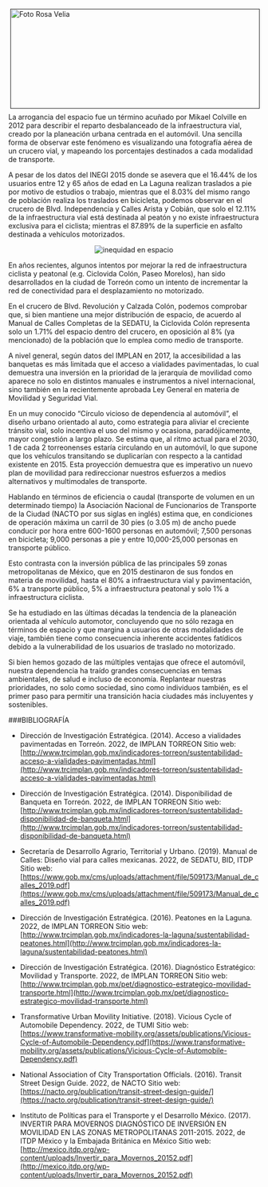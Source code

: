 <p>
   <a title="ir a Otras Publicaciones de este Autor" href=""><img class="img-responsive contenido-imagen" src="../imagenes/128/rosa-velia-gutierrez-barron-top2.png" align="right" alt="Foto Rosa Velia" width="500" height="200"></a>

</p>

</br></br></br></br></br></br></br>
---

La arrogancia del espacio fue un término acuñado por Mikael Colville en 2012 para describir el reparto desbalanceado de la infraestructura vial, creado por la planeación urbana centrada en el automóvil. Una sencilla forma de observar este fenómeno es visualizando una fotografía aérea de un crucero vial, y mapeando los porcentajes destinados a cada modalidad de transporte.

A pesar de los datos del INEGI 2015 donde se asevera que el 16.44% de los usuarios entre 12 y 65 años de edad en La Laguna realizan traslados a pie por motivo de estudios o trabajo, mientras que el 8.03% del mismo rango de población realiza los traslados en bicicleta, podemos observar en el crucero de Blvd. Independencia y Calles Arista y Cobián, que solo el 12.11% de la infraestructura vial está destinada al peatón y no existe infraestructura exclusiva para el ciclista; mientras el 87.89% de la superficie en asfalto destinada a vehículos motorizados.

<div style="clear:left;"></div><center><img class="img-responsive" src="inequidad-en-el-espacio-en-la-zml-abril-2022/ima01.jpg" alt="inequidad en espacio"></center>

En años recientes, algunos intentos por mejorar la red de infraestructura ciclista y peatonal (e.g. Ciclovida Colón, Paseo Morelos), han sido desarrollados en la ciudad de Torreón como un intento de incrementar la red de conectividad para el desplazamiento no motorizado.

En el crucero de Blvd. Revolución y Calzada Colón, podemos comprobar que, si bien mantiene una mejor distribución de espacio, de acuerdo al Manual de Calles Completas de la SEDATU, la Ciclovida Colón representa solo un 1.71% del espacio dentro del crucero, en oposición al 8% (ya mencionado) de la población que lo emplea como medio de transporte.

A nivel general, según datos del IMPLAN en 2017, la accesibilidad a las banquetas es más limitada que el acceso a vialidades pavimentadas, lo cual demuestra una inversión en la prioridad de la jerarquía de movilidad como aparece no solo en distintos manuales e instrumentos a nivel internacional, sino también en la recientemente aprobada Ley General en materia de Movilidad y Seguridad Vial.

En un muy conocido “Círculo vicioso de dependencia al automóvil”, el diseño urbano orientado al auto, como estrategia para aliviar el creciente tránsito vial, solo incentiva el uso del mismo y ocasiona, paradójicamente, mayor congestión a largo plazo. Se estima que, al ritmo actual para el 2030, 1 de cada 2 torreonenses estaría circulando en un automóvil, lo que supone que los vehículos transitando se duplicarían con respecto a la cantidad existente en 2015. Esta proyección demuestra que es imperativo un nuevo plan de movilidad para redireccionar nuestros esfuerzos a medios alternativos y multimodales de transporte.

Hablando en términos de eficiencia o caudal (transporte de volumen en un determinado tiempo) la Asociación Nacional de Funcionarios de Transporte de la Ciudad (NACTO por sus siglas en inglés) estima que, en condiciones de operación máxima un carril de 30 pies (o 3.05 m) de ancho puede conducir por hora entre 600-1600 personas en automóvil; 7,500 personas en bicicleta; 9,000 personas a pie y entre 10,000-25,000 personas en transporte público.

Esto contrasta con la inversión pública de las principales 59 zonas metropolitanas de México, que en 2015 destinaron de sus fondos en materia de movilidad, hasta el 80% a infraestructura vial y pavimentación, 6% a transporte público, 5% a infraestructura peatonal y solo 1% a infraestructura ciclista.

Se ha estudiado en las últimas décadas la tendencia de la planeación orientada al vehículo automotor, concluyendo que no sólo rezaga en términos de espacio y que margina a usuarios de otras modalidades de viaje, también tiene como consecuencia inherente accidentes fatídicos debido a la vulnerabilidad de los usuarios de traslado no motorizado.

Si bien hemos gozado de las múltiples ventajas que ofrece el automóvil, nuestra dependencia ha traído grandes consecuencias en temas ambientales, de salud e incluso de economía. Replantear nuestras prioridades, no solo como sociedad, sino como individuos también, es el primer paso para permitir una transición hacia ciudades más incluyentes y sostenibles.




###BIBLIOGRAFÍA

- Dirección de Investigación Estratégica. (2014). Acceso a vialidades pavimentadas en Torreón. 2022, de IMPLAN TORREON Sitio web: [http://www.trcimplan.gob.mx/indicadores-torreon/sustentabilidad-acceso-a-vialidades-pavimentadas.html](http://www.trcimplan.gob.mx/indicadores-torreon/sustentabilidad-acceso-a-vialidades-pavimentadas.html)

- Dirección de Investigación Estratégica. (2014). Disponibilidad de Banqueta en Torreón. 2022, de IMPLAN TORREON Sitio web: [http://www.trcimplan.gob.mx/indicadores-torreon/sustentabilidad-disponibilidad-de-banqueta.html](http://www.trcimplan.gob.mx/indicadores-torreon/sustentabilidad-disponibilidad-de-banqueta.html)

- Secretaría de Desarrollo Agrario, Territorial y Urbano. (2019). Manual de Calles: Diseño vial para calles mexicanas. 2022, de SEDATU, BID, ITDP Sitio web: [https://www.gob.mx/cms/uploads/attachment/file/509173/Manual_de_calles_2019.pdf](https://www.gob.mx/cms/uploads/attachment/file/509173/Manual_de_calles_2019.pdf)

- Dirección de Investigación Estratégica. (2016). Peatones en la Laguna. 2022, de IMPLAN TORREON Sitio web: [http://www.trcimplan.gob.mx/indicadores-la-laguna/sustentabilidad-peatones.html](http://www.trcimplan.gob.mx/indicadores-la-laguna/sustentabilidad-peatones.html)

- Dirección de Investigación Estratégica. (2016). Diagnóstico Estratégico: Movilidad y Transporte. 2022, de IMPLAN TORREON Sitio web: [http://www.trcimplan.gob.mx/pet/diagnostico-estrategico-movilidad-transporte.html](http://www.trcimplan.gob.mx/pet/diagnostico-estrategico-movilidad-transporte.html)

- Transformative Urban Movility Initiative. (2018). Vicious Cycle of Automobile Dependency. 2022, de TUMI Sitio web: [https://www.transformative-mobility.org/assets/publications/Vicious-Cycle-of-Automobile-Dependency.pdf](https://www.transformative-mobility.org/assets/publications/Vicious-Cycle-of-Automobile-Dependency.pdf)

- National Association of City Transportation Officials. (2016). Transit Street Design Guide. 2022, de NACTO Sitio web: [https://nacto.org/publication/transit-street-design-guide/](https://nacto.org/publication/transit-street-design-guide/)

- Instituto de Políticas para el Transporte y el Desarrollo México. (2017). INVERTIR PARA MOVERNOS DIAGNÓSTICO DE INVERSIÓN EN MOVILIDAD EN LAS ZONAS METROPOLITANAS 2011-2015. 2022, de ITDP México y la Embajada Británica en México Sitio web: [http://mexico.itdp.org/wp-content/uploads/Invertir_para_Movernos_20152.pdf](http://mexico.itdp.org/wp-content/uploads/Invertir_para_Movernos_20152.pdf)
